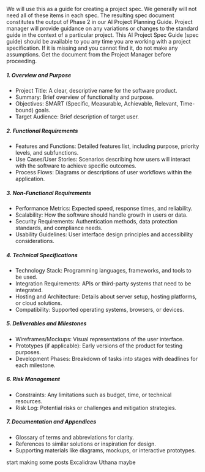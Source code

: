 We will use this as a guide for creating a project spec.  We generally will not need all of these items in each spec.  The resulting spec document constitutes the output of Phase 2 in our AI Project Planning Guide.  Project manager will provide guidance on any variations or changes to the standard guide in the context of a particular project.  This AI Project Spec Guide (spec guide) should be available to you any time you are working with a project specification.  If it is missing and you cannot find it, do not make any assumptions.  Get the document from the Project Manager before proceeding.
##### 1. Overview and Purpose
- Project Title: A clear, descriptive name for the software product.
- Summary: Brief overview of functionality and purpose.
- Objectives: SMART (Specific, Measurable, Achievable, Relevant, Time-bound) goals.
- Target Audience: Brief description of target user.
##### 2. Functional Requirements
- Features and Functions: Detailed features list, including purpose, priority levels, and subfunctions.
- Use Cases/User Stories: Scenarios describing how users will interact with the software to achieve specific outcomes.
- Process Flows: Diagrams or descriptions of user workflows within the application.
##### 3. Non-Functional Requirements
- Performance Metrics: Expected speed, response times, and reliability.
- Scalability: How the software should handle growth in users or data.
- Security Requirements: Authentication methods, data protection standards, and compliance needs.
- Usability Guidelines: User interface design principles and accessibility considerations.
##### 4. Technical Specifications
- Technology Stack: Programming languages, frameworks, and tools to be used.
- Integration Requirements: APIs or third-party systems that need to be integrated.
- Hosting and Architecture: Details about server setup, hosting platforms, or cloud solutions.
- Compatibility: Supported operating systems, browsers, or devices.
##### 5. Deliverables and Milestones
- Wireframes/Mockups: Visual representations of the user interface.
- Prototypes (if applicable): Early versions of the product for testing purposes.
- Development Phases: Breakdown of tasks into stages with deadlines for each milestone.
##### 6. Risk Management
- Constraints: Any limitations such as budget, time, or technical resources.
- Risk Log: Potential risks or challenges and mitigation strategies.
##### 7. Documentation and Appendices
- Glossary of terms and abbreviations for clarity.
- References to similar solutions or inspiration for design.
- Supporting materials like diagrams, mockups, or interactive prototypes.


start making some posts
Excalidraw
Uthana maybe
